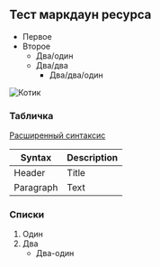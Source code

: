 ## Тест маркдаун ресурса

* Первое
* Второе
    * Два/один
    * Два/два
        * Два/два/один
        
![Котик](https://i2.wp.com/www.wehuntedthemammoth.com/wp-content/uploads/2017/04/kitten.png?resize=600%2C433)

### Табличка

[Расширенный синтаксис](https://www.markdownguide.org/extended-syntax/)

| Syntax      | Description |
| ----------- | ----------- |
| Header      | Title       |
| Paragraph   | Text        |
        
        
### Списки

1. Один
2. Два
    * Два-один
    